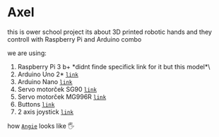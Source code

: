 # Axel

this is ower school project
its about 3D printed robotic hands and they controll with Raspberry Pi and Arduino combo

we are using:
1. Raspberry Pi 3 b+		\*didnt finde specifick link for it but this model*\
1. Arduino Uno 2*		[`link`](https://techfun.sk/produkt/arduino-uno-r3-precizny-klon/)
1. Arduino Nano			[`link`](https://techfun.sk/produkt/arduino-nano-precizny-klon/)
1. Servo motorček SG90		[`link`](https://techfun.sk/produkt/servo-motorcek-sg90/)
1. Servo motorček MG996R	[`link`](https://techfun.sk/produkt/servo-motorcek-mg996r/)
1. Buttons			[`link`](https://techfun.sk/produkt/tlacidlo-pbs-110-momentove-normalne-otvorene/)
1. 2 axis joystick		[`link`](https://techfun.sk/produkt/joystick-2-osi-analogovy-vystup/)

how [`Angie`](/3D_models/Angie.jpg) looks like :raised_hand_with_fingers_splayed: